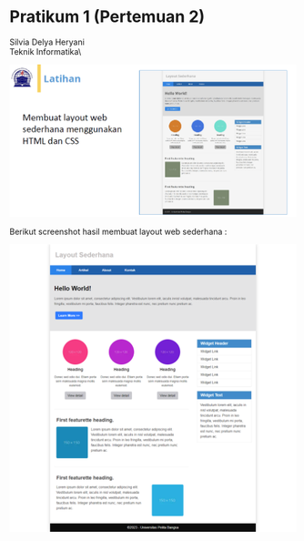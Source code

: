 # Pratikum 1 (Pertemuan 2)

Silvia Delya Heryani\
Teknik Informatika\

![Gambar 1](gambar/3.png)

Berikut screenshot hasil membuat layout web sederhana :

![Gambar 2](gambar/2.png)